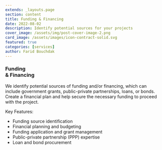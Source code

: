 ```yaml
---
extends: _layouts.page
section: content
title: Funding & Financing
date: 2022-08-02
description: Identify potential sources for your projects
cover_image: /assets/img/post-cover-image-2.png
card_image: /assets/images/icon-contract-solid.svg
featured: true
categories: [services]
author: Farid Bouchdak
---
```


### Funding<br/>& Financing

We identify potential sources of funding and/or financing, which can include government grants, public-private partnerships, loans, or bonds. Create a financial plan and help secure the necessary funding to proceed with the project.

Key Features:

* Funding source identification
* Financial planning and budgeting
* Funding application and grant management
* Public-private partnership (PPP) expertise
* Loan and bond procurement
